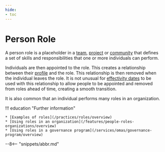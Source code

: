 ```yaml
---
hide:
- toc
---
```


<!-- SPDX-License-Identifier: CC-BY-4.0 -->
<!-- Copyright Contributors to the ODPi Egeria project. -->

# Person Role

A person role is a placeholder in a [team](/features/people-roles-organizations), [project](/concepts/project) or [community](/concepts/community) that defines a set of skills and responsibilities that one or more individuals can perform.

Individuals are then appointed to the role.  This creates a relationship between their [profile](/concepts/personal-profile) and the role.  This relationship is then removed when the individual leaves the role.  It is not unusual for [effectivity dates](/features/effectivity-dates) to be used with this relationship to allow people to be appointed and removed from roles ahead of time, creating a smooth transition.

It is also common that an individual performs many roles in an organization.

!!! education "Further information"

    * [Examples of roles](/practices/roles/overview)
    * [Using roles in an organization](/features/people-roles-organizations/overview)
    * [Using roles in a governance program](/services/omas/governance-program/overview)


--8<-- "snippets/abbr.md"